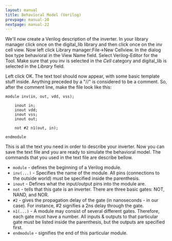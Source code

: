 ```yaml
---
layout: manual
title: Behavioral Model (Verilog)
prevpage: manual-20
nextpage: manual-22
---
```


We'll now create a Verilog description of the inverter. In your
library manager click once on the digital_lib library and then click
once on the inv cell view. Now left click Library manager:File->New
Cellview. In the dialog box type behavioral in the View Name field.
Select Verilog-Editor for the Tool. Make sure that you inv is selected
in the *Cell* category and digital_lib is selected in the *Library*
field.

Left click OK. The text tool should now appear, with some basic
template stuff inside. Anything preceded by a "//" is considered to be
a comment. So, after the comment line, make the file look like this:

    module inv(in, out, vdd, vss);

        inout in;   
        inout vdd;  
        inout vss;  
        inout out;  

        not #2 n1(out, in);    

    endmodule   

This is all the text you need in order to describe your inverter. Now
you can save the text file and you are ready to simulate the behavioral
model. The commands that you used in the text file are describe
bellow.

-   `module` - defines the beginning of a Verilog module.
-   `inv(...)` - Specifies the name of the module. All pins (connections to the outside world) must be specified inside the parenthesis.
-   `inout` - Defines what the input/output pins into the module are.
-   `not` - tells that this gate is an inverter. There are three basic gates: NOT, NAND, and NOR.
-   `#2` - gives the propagation delay of the gate (in nanoseconds - in our case). For instance, #2 signifies a 2ns delay through the gate.
-   `n1(...)` - A module may consist of several different gates. Therefore, each gate must have a number. All inputs & outputs to that particular gate must be listed inside the parenthesis, but the outputs are specified first.
-   `endmodule` - signifies the end of this particular module.
 
